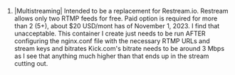1) |Multistreaming|
   Intended to be a replacement for Restream.io.  Restream allows only two RTMP feeds for free.  Paid option is required for more than 2 (5+), about $20 USD/mont has of November 1, 2023.  I find that unacceptable.  This container I create just needs to be run AFTER configuring the nginx.conf file with the necessary RTMP URLs and stream keys and bitrates
    Kick.com's bitrate needs to be around 3 Mbps as I see that anything much higher than that ends up in the stream cutting out.    
